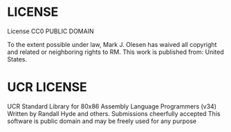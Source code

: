 
# LICENSE

 License CC0 PUBLIC DOMAIN

 To the extent possible under law, Mark J. Olesen has waived all copyright 
 and related or neighboring rights to RM. This work is published 
 from: United States.

# UCR LICENSE

UCR Standard Library for 80x86 Assembly Language Programmers (v34) 
Written by Randall Hyde and others.  Submissions cheerfully accepted
This software is public domain and may be freely used for any purpose

